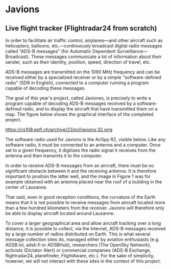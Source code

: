 # Javions
## Live flight tracker (Flightradar24 from scratch)
In order to facilitate air traffic control, airplanes—and other aircraft such as helicopters, balloons, etc.—continuously broadcast digital radio messages called "ADS-B messages" (for Automatic Dependent Surveillance—Broadcast). These messages communicate a lot of information about their sender, such as their identity, position, speed, direction of travel, etc.

ADS-B messages are transmitted on the 1090 MHz frequency and can be received either by a specialized receiver or by a simple "software-defined radio" (SDR in English), connected to a computer running a program capable of decoding these messages.

The goal of this year's project, called Javiones, is precisely to write a program capable of decoding ADS-B messages received by a software-defined radio, and to display the aircraft that have transmitted them on a map. The figure below shows the graphical interface of the completed project.

https://cs108.epfl.ch/archive/23/p/i/javions;32.png

The software radio used for Javions is the AirSpy R2, visible below. Like any software radio, it must be connected to an antenna and a computer. Once set to a given frequency, it digitizes the radio signal it receives from the antenna and then transmits it to the computer.

In order to receive ADS-B messages from an aircraft, there must be no significant obstacle between it and the receiving antenna. It is therefore important to position the latter well, and the image in Figure 1 was for example obtained with an antenna placed near the roof of a building in the center of Lausanne.

That said, even in good reception conditions, the curvature of the Earth means that it is not possible to receive messages from aircraft located more than a few hundred kilometers from the receiver. Javions will therefore only be able to display aircraft located around Lausanne.

To cover a larger geographical area and allow aircraft tracking over a long distance, it is possible to collect, via the Internet, ADS-B messages received by a large number of radios distributed on Earth. This is what several message collection sites do, managed either by aviation enthusiasts (e.g. ADSB.lol, adsb.fi or ADSBHub), researchers (The OpenSky Network), activists (Dictator Alert) or commercial companies (ADS-B Exchange, flightradar24, planefinder, FlightAware, etc.). For the sake of simplicity, however, we will not interact with these sites in the context of this project.
